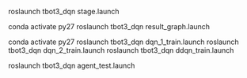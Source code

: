 roslaunch tbot3_dqn stage.launch

conda activate py27
roslaunch tbot3_dqn result_graph.launch

conda activate py27
roslaunch tbot3_dqn dqn_1_train.launch
roslaunch tbot3_dqn dqn_2_train.launch
roslaunch tbot3_dqn ddqn_train.launch

roslaunch tbot3_dqn agent_test.launch 
